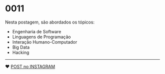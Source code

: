 # 0011

Nesta postagem, são abordados os tópicos:

- Engenharia de Software
- Linguagens de Programação
- Interação Humano-Computador
- Big Data
- Hacking

---

:heart: [POST no INSTAGRAM](https://www.instagram.com/p/CF71eTjsNkI/)
